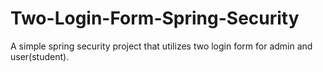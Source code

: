 # Two-Login-Form-Spring-Security
A simple spring security project that utilizes two login form for admin and user(student).
